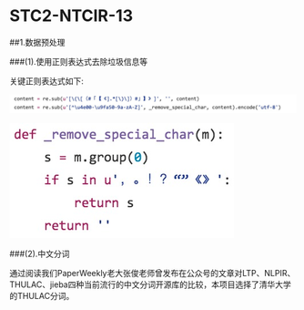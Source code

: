 # STC2-NTCIR-13

##1.数据预处理

###(1).使用正则表达式去除垃圾信息等

关键正则表达式如下:

![](https://github.com/yangzhiye/ImageCache/blob/master/stc2/stc2.png?raw=true)

![](https://github.com/yangzhiye/ImageCache/blob/master/stc2/stc1.png?raw=true)

###(2).中文分词

通过阅读我们PaperWeekly老大张俊老师曾发布在公众号的文章对LTP、NLPIR、THULAC、jieba四种当前流行的中文分词开源库的比较，本项目选择了清华大学的THULAC分词。

